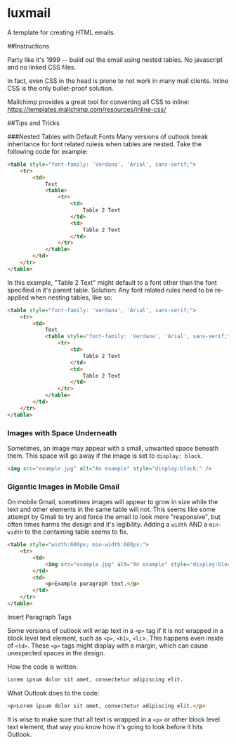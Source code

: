 # luxmail

A template for creating HTML emails.

##Instructions

Party like it's 1999 -- build out the email using nested tables. No javascript and no linked CSS files.

In fact, even CSS in the head is prone to not work in many mail clients. Inline CSS is the only bullet-proof solution.

Mailchimp provides a great tool for converting all CSS to inline:
https://templates.mailchimp.com/resources/inline-css/

##Tips and Tricks

###Nested Tables with Default Fonts
Many versions of outlook break inheritance for font related ruless when tables are nested. Take the following code for example:

```html
<table style="font-family: 'Verdana', 'Arial', sans-serif;">
	<tr>
		<td>
			Text
			<table>
				<tr>
					<td>
						Table 2 Text
					</td>
					<td>
						Table 2 Text
					</td>
				</tr>
			</table>
		</td>
	</tr>
</table>
```
In this example, "Table 2 Text" might default to a font other than the font specified in it's parent table. Solution: Any font related rules need to be re-applied when nesting tables, like so:

```html
<table style="font-family: 'Verdana', 'Arial', sans-serif;">
	<tr>
		<td>
			Text
			<table style="font-family: 'Verdana', 'Arial', sans-serif;">
				<tr>
					<td>
						Table 2 Text
					</td>
					<td>
						Table 2 Text
					</td>
				</tr>
			</table>
		</td>
	</tr>
</table>
```
### Images with Space Underneath

Sometimes, an image may appear with a small, unwanted space beneath them. This space will go away if the image is set to `display: block`.

```html
<img src="example.jpg" alt="An example" style="display:block;" />
```

### Gigantic Images in Mobile Gmail

On mobile Gmail, sometimes images will appear to grow in size while the text and other elements in the same table will not. This seems like some attempt by Gmail to try and force the email to look more "responsive", but often times harms the design and it's legibility. Adding a `width` AND a `min-width` to the containing table seems to fix.

```html
<table style="width:600px; min-width:600px;">
	<tr>
		<td>
			<img src="example.jpg" alt="An example" style="display:block;" />
		</td>
		<td>
			<p>Example paragraph text.</p>
		</td>
	</tr>
</table>
````

Insert Paragraph Tags

Some versions of outlook will wrap text in a `<p>` tag if it is not wrapped in a block level text element, such as `<p>`, `<h1>`, `<li`>. This happens even inside of `<td>`. These `<p>` tags might display with a margin, which can cause unexpected spaces in the design.

How the code is written:

```html
Lorem ipsum dolor sit amet, consectetur adipiscing elit.
```

What Outlook does to the code:
```html
<p>Lorem ipsum dolor sit amet, consectetur adipiscing elit.</p>
```

It is wise to make sure that all text is wrapped in a `<p>` or other block level text element, that way you know how it's going to look before it hits Outlook.

